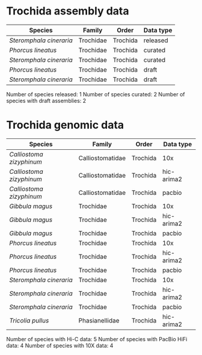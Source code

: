# Trochida assembly data

| Species | Family | Order | Data type |
| -- | --- | --- | --- |
| *Steromphala cineraria* | Trochidae | Trochida | released |
| *Phorcus lineatus* | Trochidae | Trochida | curated |
| *Steromphala cineraria* | Trochidae | Trochida | curated |
| *Phorcus lineatus* | Trochidae | Trochida | draft |
| *Steromphala cineraria* | Trochidae | Trochida | draft |

Number of species released: 1
Number of species curated: 2
Number of species with draft assemblies: 2

# Trochida genomic data

| Species | Family | Order | Data type |
| -- | --- | --- | --- |
| *Calliostoma zizyphinum* | Calliostomatidae | Trochida | 10x |
| *Calliostoma zizyphinum* | Calliostomatidae | Trochida | hic-arima2 |
| *Calliostoma zizyphinum* | Calliostomatidae | Trochida | pacbio |
| *Gibbula magus* | Trochidae | Trochida | 10x |
| *Gibbula magus* | Trochidae | Trochida | hic-arima2 |
| *Gibbula magus* | Trochidae | Trochida | pacbio |
| *Phorcus lineatus* | Trochidae | Trochida | 10x |
| *Phorcus lineatus* | Trochidae | Trochida | hic-arima2 |
| *Phorcus lineatus* | Trochidae | Trochida | pacbio |
| *Steromphala cineraria* | Trochidae | Trochida | 10x |
| *Steromphala cineraria* | Trochidae | Trochida | hic-arima2 |
| *Steromphala cineraria* | Trochidae | Trochida | pacbio |
| *Tricolia pullus* | Phasianellidae | Trochida | hic-arima2 |

Number of species with Hi-C data: 5
Number of species with PacBio HiFi data: 4
Number of species with 10X data: 4
